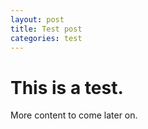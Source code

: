 ```yaml
---
layout: post
title: Test post
categories: test
---
```

# This is a test.

More content to come later on.
